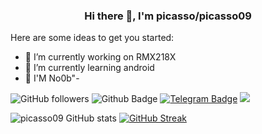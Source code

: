 <h3 align="center"> Hi there 👋, I'm picasso/picasso09 </h3>

Here are some ideas to get you started:

- 🔭 I’m currently working on RMX218X
- 🌱 I’m currently learning android 
- 💬 I'M No0b"-
 
<img alt="GitHub followers" src="https://img.shields.io/github/followers/picasso09?style=social"> ![Github Badge](https://img.shields.io/badge/RzaIX-🤝partner-fff?logo=github)
[![Telegram Badge](https://img.shields.io/badge/Telegram-%40picassoඞ-9cf?logo=telegram)](https://t.me/picasso170606) ![](https://komarev.com/ghpvc/?username=picasso)

![picasso09 GitHub stats](https://github-readme-stats.vercel.app/api?username=picasso09&show_icons=true&theme=dracula)
[![GitHub Streak](https://github-readme-streak-stats.herokuapp.com/?user=picasso09&theme=dracula)](https://git.io/streak-stats)
